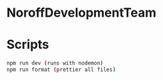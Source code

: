 # NoroffDevelopmentTeam

# Scripts

```bash
npm run dev (runs with nodemon)
npm run format (prettier all files)
```
